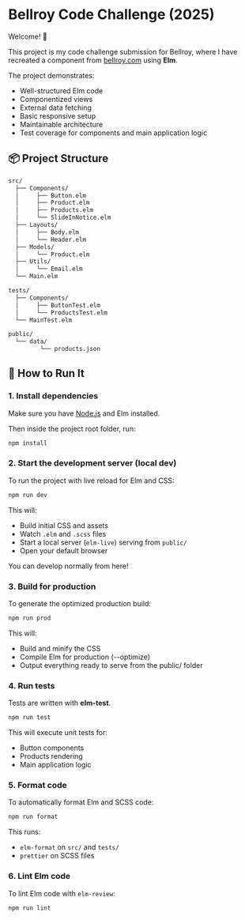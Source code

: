# Bellroy Code Challenge (2025)

Welcome! 👋

This project is my code challenge submission for Bellroy, where I have recreated
a component from [bellroy.com](bellroy.com) using **Elm**.

The project demonstrates:

- Well-structured Elm code
- Componentized views
- External data fetching
- Basic responsive setup
- Maintainable architecture
- Test coverage for components and main application logic

## 📦 Project Structure

```bash
src/
  ├── Components/
  │     ├── Button.elm
  │     ├── Product.elm
  │     ├── Products.elm
  │     └── SlideInNotice.elm
  ├── Layouts/
  │     ├── Body.elm
  │     └── Header.elm
  ├── Models/
  │     └── Product.elm
  ├── Utils/
  │     └── Email.elm
  └── Main.elm

tests/
  ├── Components/
  │     ├── ButtonTest.elm
  │     └── ProductsTest.elm
  └── MainTest.elm

public/
  └── data/
         └── products.json
```

## 🚀 How to Run It

### 1. Install dependencies

Make sure you have [Node.js](https://nodejs.org/) and Elm installed.

Then inside the project root folder, run:

```bash
npm install
```

### 2. Start the development server (local dev)

To run the project with live reload for Elm and CSS:

```bash
npm run dev
```

This will:

- Build initial CSS and assets
- Watch `.elm` and `.scss` files
- Start a local server (`elm-live`) serving from `public/`
- Open your default browser

You can develop normally from here!

### 3. Build for production

To generate the optimized production build:

```bash
npm run prod
```

This will:

- Build and minify the CSS
- Compile Elm for production (--optimize)
- Output everything ready to serve from the public/ folder

### 4. Run tests

Tests are written with **elm-test**.

```bash
npm run test
```

This will execute unit tests for:
- Button components
- Products rendering
- Main application logic

### 5. Format code

To automatically format Elm and SCSS code:

```bash
npm run format
```

This runs:
- `elm-format` on `src/` and `tests/`
- `prettier` on SCSS files

### 6. Lint Elm code

To lint Elm code with `elm-review`:

```bash
npm run lint
```
